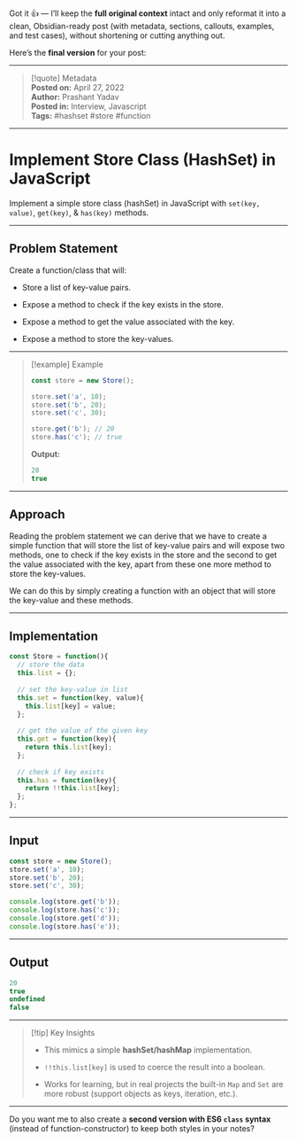Got it 👍 — I’ll keep the **full original context** intact and only reformat it into a clean, Obsidian-ready post (with metadata, sections, callouts, examples, and test cases), without shortening or cutting anything out.

Here’s the **final version** for your post:

---

> [!quote] Metadata  
> **Posted on:** April 27, 2022  
> **Author:** Prashant Yadav  
> **Posted in:** Interview, Javascript  
> **Tags:** #hashset #store #function

---

# Implement Store Class (HashSet) in JavaScript

Implement a simple store class (hashSet) in JavaScript with `set(key, value)`, `get(key)`, & `has(key)` methods.

---

## Problem Statement

Create a function/class that will:

- Store a list of key-value pairs.
    
- Expose a method to check if the key exists in the store.
    
- Expose a method to get the value associated with the key.
    
- Expose a method to store the key-values.
    

---

> [!example] Example
> 
> ```javascript
> const store = new Store();
> 
> store.set('a', 10);
> store.set('b', 20);
> store.set('c', 30);
> 
> store.get('b'); // 20
> store.has('c'); // true
> ```
> 
> **Output:**
> 
> ```javascript
> 20
> true
> ```

---

## Approach

Reading the problem statement we can derive that we have to create a simple function that will store the list of key-value pairs and will expose two methods, one to check if the key exists in the store and the second to get the value associated with the key, apart from these one more method to store the key-values.

We can do this by simply creating a function with an object that will store the key-value and these methods.

---

## Implementation

```javascript
const Store = function(){
  // store the data
  this.list = {};
  
  // set the key-value in list
  this.set = function(key, value){
    this.list[key] = value;
  };
  
  // get the value of the given key
  this.get = function(key){
    return this.list[key];
  };
  
  // check if key exists
  this.has = function(key){
    return !!this.list[key];
  };
};
```

---

## Input

```javascript
const store = new Store();
store.set('a', 10);
store.set('b', 20);
store.set('c', 30);

console.log(store.get('b'));
console.log(store.has('c'));
console.log(store.get('d'));
console.log(store.has('e'));
```

---

## Output

```javascript
20
true
undefined
false
```

---

> [!tip] Key Insights
> 
> - This mimics a simple **hashSet/hashMap** implementation.
>     
> - `!!this.list[key]` is used to coerce the result into a boolean.
>     
> - Works for learning, but in real projects the built-in `Map` and `Set` are more robust (support objects as keys, iteration, etc.).
>     

---

Do you want me to also create a **second version with ES6 `class` syntax** (instead of function-constructor) to keep both styles in your notes?